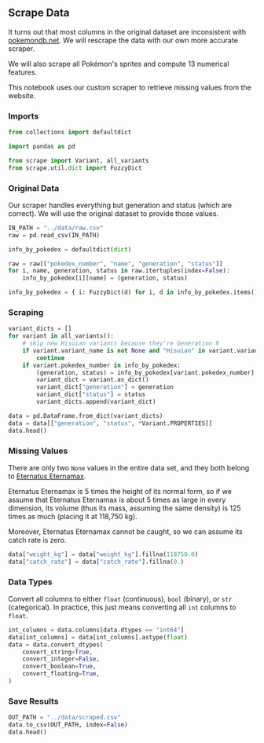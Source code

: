 ## Scrape Data

It turns out that most columns in the original dataset are inconsistent with [pokemondb.net](https://pokemondb.net/pokedex). We will rescrape the data with our own more accurate scraper.

We will also scrape all Pokémon's sprites and compute 13 numerical features.

This notebook uses our custom scraper to retrieve missing values from the website.


### Imports

```python
from collections import defaultdict

import pandas as pd

from scrape import Variant, all_variants
from scrape.util.dict import FuzzyDict
```

### Original Data

Our scraper handles everything but generation and status (which are correct). We will use the original dataset to provide those values.

```python
IN_PATH = "../data/raw.csv"
raw = pd.read_csv(IN_PATH)

info_by_pokedex = defaultdict(dict)

raw = raw[["pokedex_number", "name", "generation", "status"]]
for i, name, generation, status in raw.itertuples(index=False):
    info_by_pokedex[i][name] = (generation, status)

info_by_pokedex = { i: FuzzyDict(d) for i, d in info_by_pokedex.items() }
```

### Scraping

```python
variant_dicts = []
for variant in all_variants():
    # skip new Hisuian variants because they're Generation 9
    if variant.variant_name is not None and "Hisuian" in variant.variant_name:
        continue
    if variant.pokedex_number in info_by_pokedex:
        (generation, status) = info_by_pokedex[variant.pokedex_number].get(variant.full_name)
        variant_dict = variant.as_dict()
        variant_dict["generation"] = generation
        variant_dict["status"] = status
        variant_dicts.append(variant_dict)
```

```python
data = pd.DataFrame.from_dict(variant_dicts)
data = data[["generation", "status", *Variant.PROPERTIES]]
data.head()
```

### Missing Values

There are only two `None` values in the entire data set, and they both belong to [Eternatus Eternamax](https://bulbapedia.bulbagarden.net/wiki/Eternatus_(Pok%C3%A9mon)).

Eternatus Eternamax is 5 times the height of its normal form, so if we assume that Eternatus Eternamax is about 5 times as large in every dimension, its volume (thus its mass, assuming the same density) is 125 times as much (placing it at 118,750 kg).

Moreover, Eternatus Eternamax cannot be caught, so we can assume its catch rate is zero.

```python
data["weight_kg"] = data["weight_kg"].fillna(118750.0)
data["catch_rate"] = data["catch_rate"].fillna(0.)
```

### Data Types

Convert all columns to either `float` (continuous), `bool` (binary), or `str` (categorical). In practice, this just means converting all `int` columns to `float`.

```python
int_columns = data.columns[data.dtypes == "int64"]
data[int_columns] = data[int_columns].astype(float)
data = data.convert_dtypes(
    convert_string=True,
    convert_integer=False,
    convert_boolean=True,
    convert_floating=True,
)
```

### Save Results

```python
OUT_PATH = "../data/scraped.csv"
data.to_csv(OUT_PATH, index=False)
data.head()
```
